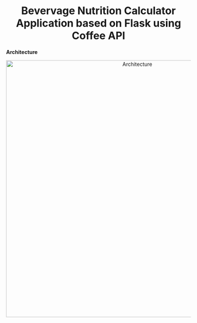 <h1 align="center">Bevervage Nutrition Calculator Application based on Flask using Coffee API</h1>

<B>Architecture</B>
<p align="center">
  <img width="700" src="https://github.com/Zhu-Lifeng/Cloud-Computing-miniproject/blob/Readme/p1.png" alt="Architecture">
</p>
